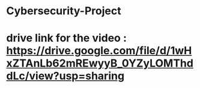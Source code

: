 # Cybersecurity-Project
 # drive link for the video : https://drive.google.com/file/d/1wHxZTAnLb62mREwyyB_0YZyLOMThddLc/view?usp=sharing
